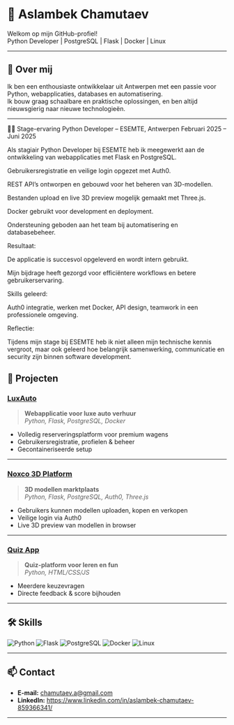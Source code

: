 # 👋 Aslambek Chamutaev

Welkom op mijn GitHub-profiel!  
Python Developer | PostgreSQL | Flask | Docker | Linux

---

## 🚀 Over mij

Ik ben een enthousiaste ontwikkelaar uit Antwerpen met een passie voor Python, webapplicaties, databases en automatisering.  
Ik bouw graag schaalbare en praktische oplossingen, en ben altijd nieuwsgierig naar nieuwe technologieën.

---

👨‍💻 Stage-ervaring
Python Developer – ESEMTE, Antwerpen
Februari 2025 – Juni 2025

Als stagiair Python Developer bij ESEMTE heb ik meegewerkt aan de ontwikkeling van webapplicaties met Flask en PostgreSQL.

Gebruikersregistratie en veilige login opgezet met Auth0.

REST API’s ontworpen en gebouwd voor het beheren van 3D-modellen.

Bestanden upload en live 3D preview mogelijk gemaakt met Three.js.

Docker gebruikt voor development en deployment.

Ondersteuning geboden aan het team bij automatisering en databasebeheer.

Resultaat:

De applicatie is succesvol opgeleverd en wordt intern gebruikt.

Mijn bijdrage heeft gezorgd voor efficiëntere workflows en betere gebruikerservaring.

Skills geleerd:

Auth0 integratie, werken met Docker, API design, teamwork in een professionele omgeving.

Reflectie:

Tijdens mijn stage bij ESEMTE heb ik niet alleen mijn technische kennis vergroot, maar ook geleerd hoe
belangrijk samenwerking, communicatie en security zijn binnen software development.

## 💼 Projecten

### [LuxAuto](https://github.com/roxvdp/LuxAuto)
> **Webapplicatie voor luxe auto verhuur**  
> *Python, Flask, PostgreSQL, Docker*

- Volledig reserveringsplatform voor premium wagens  
- Gebruikersregistratie, profielen & beheer
- Gecontaineriseerde setup

---

### [Noxco 3D Platform](https://github.com/Aslambek001/Noxco)
> **3D modellen marktplaats**  
> *Python, Flask, PostgreSQL, Auth0, Three.js*

- Gebruikers kunnen modellen uploaden, kopen en verkopen  
- Veilige login via Auth0  
- Live 3D preview van modellen in browser

---

### [Quiz App](https://github.com/christianmesinas/quiz_app)
> **Quiz-platform voor leren en fun**  
> *Python, HTML/CSS/JS*

- Meerdere keuzevragen
- Directe feedback & score bijhouden

---

## 🛠️ Skills

![Python](https://img.shields.io/badge/Python-3776AB?style=flat&logo=python&logoColor=white)
![Flask](https://img.shields.io/badge/Flask-000?style=flat&logo=flask)
![PostgreSQL](https://img.shields.io/badge/PostgreSQL-336791?style=flat&logo=postgresql&logoColor=white)
![Docker](https://img.shields.io/badge/Docker-2496ED?style=flat&logo=docker&logoColor=white)
![Linux](https://img.shields.io/badge/Linux-FCC624?style=flat&logo=linux&logoColor=black)

---

## 📫 Contact

- **E-mail:** chamutaev.a@gmail.com
- **LinkedIn:** https://www.linkedin.com/in/aslambek-chamutaev-859366341/



---

<!-- Voeg hieronder gerust extra secties toe zoals Certificaten, Opleidingen, Roadmap, of een persoonlijk citaat! -->

